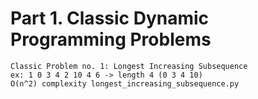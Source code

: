 # Part 1. Classic Dynamic Programming Problems  
  
    Classic Problem no. 1: Longest Increasing Subsequence  
    ex: 1 0 3 4 2 10 4 6 -> length 4 (0 3 4 10)
    O(n^2) complexity longest_increasing_subsequence.py
